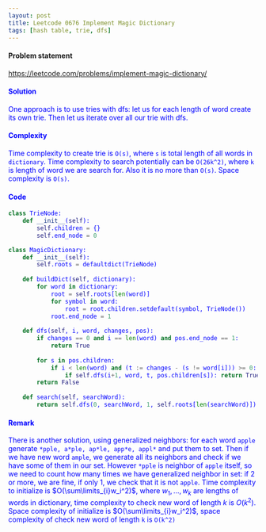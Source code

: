 ```yaml
---
layout: post
title: Leetcode 0676 Implement Magic Dictionary
tags: [hash table, trie, dfs]
---
```


#### Problem statement

<a href="https://leetcode.com/problems/implement-magic-dictionary/"> <font color = blue>https://leetcode.com/problems/implement-magic-dictionary/

#### Solution
One approach is to use tries with dfs: let us for each length of word create its own trie. Then let us iterate over all our trie with dfs.

#### Complexity
Time complexity to create trie is `O(s)`, where `s` is total length of all words in `dictionary`. Time complexity to search potentially can be `O(26k^2)`, where `k` is length of word we are search for. Also it is no more than `O(s)`. Space complexity is `O(s)`.

#### Code
```python
class TrieNode:
    def __init__(self):
        self.children = {}
        self.end_node = 0

class MagicDictionary:
    def __init__(self):
        self.roots = defaultdict(TrieNode)
        
    def buildDict(self, dictionary):
        for word in dictionary:
            root = self.roots[len(word)]
            for symbol in word:
                root = root.children.setdefault(symbol, TrieNode())
            root.end_node = 1
            
    def dfs(self, i, word, changes, pos):
        if changes == 0 and i == len(word) and pos.end_node == 1: 
            return True
        
        for s in pos.children:
            if i < len(word) and (t := changes - (s != word[i])) >= 0:
                if self.dfs(i+1, word, t, pos.children[s]): return True
        return False
            
    def search(self, searchWord):
        return self.dfs(0, searchWord, 1, self.roots[len(searchWord)])
```

#### Remark
There is another solution, using generalized neighbors: for each word `apple` generate `*pple, a*ple, ap*le, app*e, appl*` and put them to set. Then if we have new word `ample`, we generate all its neighbors and check if we have some of them in our set. However `*pple` is neighbor of `apple` itself, so we need to count how many times we have generalized neighbor in set: if 2 or more, we are fine, if only 1, we check that it is not `apple`. Time complexity to initialize is $O(\sum\limits_{i}w_i^2)$, where $w_1,\dots, w_k$ are lengths of words in dictionary, time complexity to check new word of length $k$ is $O(k^2)$. Space complexity of initialize is $O(\sum\limits_{i}w_i^2)$, space complexity of check new word of length `k` is `O(k^2)`


